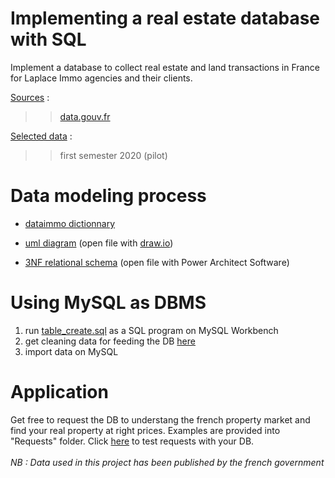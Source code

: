 # Implementing a real estate database with SQL
Implement a database to collect real estate and land transactions in France for Laplace Immo agencies and their clients.

<u>Sources</u> :
>> <a href="https://www.data.gouv.fr/fr/" target="_blank">data.gouv.fr</a>

<u> Selected data</u> :
>> first semester 2020 (pilot)


# Data modeling process

* <a href="https://github.com/donia-nefiz/Implementing-a-real-estate-database-with-SQL/blob/main/P3_nefiz_data_dictionnary_DATAIMMO.xlsx" target="_blank">dataimmo dictionnary</a>

* <a href="https://github.com/donia-nefiz/Implementing-a-real-estate-database-with-SQL/tree/main/P3_nefiz_UML_diagram_DATAIMMO" target="_blank">uml diagram</a> (open file with <a href="https://app.diagrams.net/">draw.io</a>)

* <a href="https://github.com/donia-nefiz/Implementing-a-real-estate-database-with-SQL/tree/main/P3_nefiz_conceptual_data_model_DATAIMMO" target="_blank">3NF relational schema</a> (open file with Power Architect Software)


# Using MySQL as DBMS
1. run <a href="https://github.com/donia-nefiz/Implementing-a-real-estate-database-with-SQL/blob/main/P3_nefiz_sql_tables_SGBD_DATAIMMO/table_create.sql" target="_blank">table_create.sql</a> as a SQL program on MySQL Workbench
2. get cleaning data for feeding the DB <a href="https://github.com/donia-nefiz/Implementing-a-real-estate-database-with-SQL/tree/main/P3_nefiz_sql_tables_SGBD_DATAIMMO" target="_blank">here</a>
3. import data on MySQL


# Application
Get free to request the DB to understang the french property market and find your real property at right prices.
Examples are provided into "Requests" folder. 
Click <a href="https://github.com/donia-nefiz/Implementing-a-real-estate-database-with-SQL/tree/main/Requests" target="_blank">here</a> to test requests with your DB.<br></br>
<i> NB : Data used in this project has been published by the french government</i>



